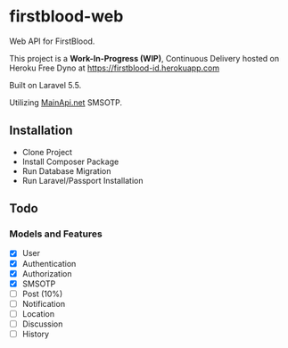 # firstblood-web
Web API for FirstBlood.

This project is a **Work-In-Progress (WIP)**, Continuous Delivery hosted on
Heroku Free Dyno at https://firstblood-id.herokuapp.com

Built on Laravel 5.5.

Utilizing [MainApi.net](https://www.mainapi.net) SMSOTP.

## Installation
* Clone Project
* Install Composer Package
* Run Database Migration
* Run Laravel/Passport Installation

## Todo

### Models and Features
* [x] User
* [x] Authentication
* [x] Authorization
* [x] SMSOTP
* [ ] Post (10%)
* [ ] Notification
* [ ] Location
* [ ] Discussion
* [ ] History
